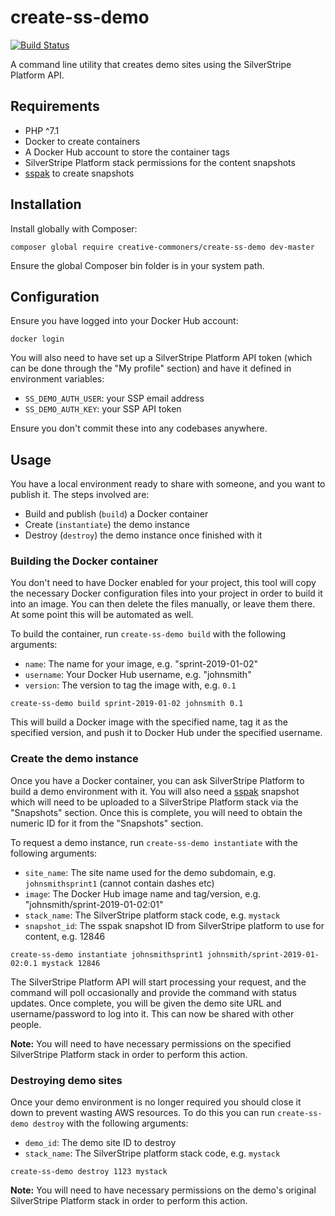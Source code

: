# create-ss-demo

[![Build Status](https://travis-ci.org/creative-commoners/create-ss-demo.svg?branch=master)](https://travis-ci.org/creative-commoners/create-ss-demo)

A command line utility that creates demo sites using the SilverStripe Platform API.

## Requirements

* PHP ^7.1
* Docker to create containers
* A Docker Hub account to store the container tags
* SilverStripe Platform stack permissions for the content snapshots
* [sspak](https://github.com/silverstripe/sspak) to create snapshots

## Installation

Install globally with Composer:

```
composer global require creative-commoners/create-ss-demo dev-master
```

Ensure the global Composer bin folder is in your system path.

## Configuration

Ensure you have logged into your Docker Hub account:

```
docker login
```

You will also need to have set up a SilverStripe Platform API token (which can be done through the "My profile" section)
and have it defined in environment variables:

* `SS_DEMO_AUTH_USER`: your SSP email address
* `SS_DEMO_AUTH_KEY`: your SSP API token

Ensure you don't commit these into any codebases anywhere.

## Usage

You have a local environment ready to share with someone, and you want to publish it. The steps involved are:

* Build and publish (`build`) a Docker container
* Create (`instantiate`) the demo instance
* Destroy (`destroy`) the demo instance once finished with it

### Building the Docker container

You don't need to have Docker enabled for your project, this tool will copy the necessary Docker configuration files
into your project in order to build it into an image. You can then delete the files manually, or leave them there.
At some point this will be automated as well.

To build the container, run `create-ss-demo build` with the following arguments:

* `name`: The name for your image, e.g. "sprint-2019-01-02"
* `username`: Your Docker Hub username, e.g. "johnsmith"
* `version`: The version to tag the image with, e.g. `0.1`

```
create-ss-demo build sprint-2019-01-02 johnsmith 0.1
```

This will build a Docker image with the specified name, tag it as the specified version, and push it to Docker Hub
under the specified username.

### Create the demo instance

Once you have a Docker container, you can ask SilverStripe Platform to build a demo environment with it. You will also
need a [sspak](https://github.com/silverstripe/sspak) snapshot which will need to be uploaded to a SilverStripe
Platform stack via the "Snapshots" section. Once this is complete, you will need to obtain the numeric ID for it from
the "Snapshots" section.

To request a demo instance, run `create-ss-demo instantiate` with the following arguments:

* `site_name`: The site name used for the demo subdomain, e.g. `johnsmithsprint1` (cannot contain dashes etc)
* `image`: The Docker Hub image name and tag/version, e.g. "johnsmith/sprint-2019-01-02:01"
* `stack_name`: The SilverStripe platform stack code, e.g. `mystack`
* `snapshot_id`: The sspak snapshot ID from SilverStripe platform to use for content, e.g. 12846

```
create-ss-demo instantiate johnsmithsprint1 johnsmith/sprint-2019-01-02:0.1 mystack 12846
```

The SilverStripe Platform API will start processing your request, and the command will poll occasionally and provide
the command with status updates. Once complete, you will be given the demo site URL and username/password to log into
it. This can now be shared with other people.

**Note:** You will need to have necessary permissions on the specified SilverStripe Platform stack in order
to perform this action.

### Destroying demo sites

Once your demo environment is no longer required you should close it down to prevent wasting AWS resources. To do this
you can run `create-ss-demo destroy` with the following arguments:

* `demo_id`: The demo site ID to destroy
* `stack_name`: The SilverStripe platform stack code, e.g. `mystack`

```
create-ss-demo destroy 1123 mystack
```

**Note:** You will need to have necessary permissions on the demo's original SilverStripe Platform stack in order
to perform this action.
